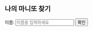 <html lang="en">
<head>
<meta charset="UTF-8">
<meta name="viewport" content="width=device-width, initial-scale=1.0">
<title>마니또</title>
</head>
<body>

<h2>나의 마니또 찾기</h2>

<!-- 입력 폼 -->
<label for="name">이름:</label>
<input type="text" id="name" placeholder="이름을 입력하세요">
<button onclick="findMatch()">확인</button>

<!-- 결과 표시 -->
<div id="result"></div>

<script>
var excelData = [
    { name: "황홍섭", matchingPerson: "김혜리", contact: "010-1234-5678" },
    { name: "김혜리", matchingPerson: "황홍섭", contact: "010-2345-6789" },
    { name: "박해연", matchingPerson: "최우혁", contact: "010-3456-7890" }
    { name: "최우혁", matchingPerson: "박해연", contact: "010-1234-5678" },
    { name: "이성헌", matchingPerson: "안미진", contact: "010-2345-6789" },
    { name: "안미진", matchingPerson: "이성헌", contact: "010-3456-7890" }
    // 필요에 따라 더 많은 데이터 추가 가능
];

function findMatch() {
    // 입력한 이름 가져오기
    var inputName = document.getElementById("name").value;
    
    // 매칭되는 사람 및 연락처 찾기
    var matchingPerson = "매칭되는 사람 없음";
    var contact = "";
    for (var i = 0; i < excelData.length; i++) {
        if (excelData[i].name === inputName) {
            matchingPerson = excelData[i].matchingPerson;
            contact = excelData[i].contact;
            break;
        }
    }

    // 결과 표시
    var resultElement = document.getElementById("result");
    resultElement.innerHTML = "당신의 마니또: " + matchingPerson + "<br> 연락처: " + contact;
}
</script>

</body>
</html>
